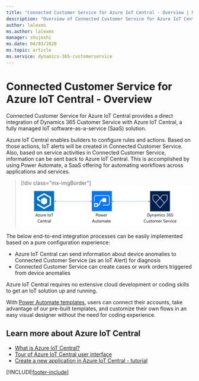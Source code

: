 ```yaml
---
title: "Connected Customer Service for Azure IoT Central - Overview | MicrosoftDocs"
description: "Overview of Connected Customer Service for Azure IoT Central."
author: lalexms
ms.author: lalexms
manager: shujoshi
ms.date: 04/03/2020
ms.topic: article
ms.service: dynamics-365-customerservice
---
```



# Connected Customer Service for Azure IoT Central - Overview

Connected Customer Service for Azure IoT Central provides a direct integration of Dynamics 365 Customer Service with Azure IoT Central, a fully managed IoT software-as-a-service (SaaS) solution. 

Azure IoT Central enables builders to configure rules and actions. Based on those actions, IoT alerts will be created in Connected Customer Service. Also, based on service activities in Connected Customer Service, information can be sent back to Azure IoT Central. This is accomplished by using Power Automate, a SaaS offering for automating workflows across applications and services. 

> [!div class="mx-imgBorder"]
> ![Diagram representing the relationship between Azure IoT Central, Power Automate, and Connected Customer Service](media/cs-iot-overview.png)
 
The below end-to-end integration processes can be easily implemented based on a pure configuration experience:

- Azure IoT Central can send information about device anomalies to Connected Customer Service (as an IoT Alert) for diagnosis
- Connected Customer Service can create cases or work orders triggered from device anomalies

Azure IoT Central requires no extensive cloud development or coding skills to get an IoT solution up and running.  

With [Power Automate templates](https://preview.flow.microsoft.com/templates/), users can connect their accounts, take advantage of our pre-built templates, and customize their own flows in an easy visual designer without the need for coding experience.

## Learn more about Azure IoT Central

- [What is Azure IoT Central?](/azure/iot-central/core/overview-iot-central)
- [Tour of Azure IoT Central user interface](/azure/iot-central/overview-iot-central-tour)
- [Create a new application in Azure IoT Central - tutorial](/azure/iot-central/core/quick-deploy-iot-central)


[!INCLUDE[footer-include](../includes/footer-banner.md)]